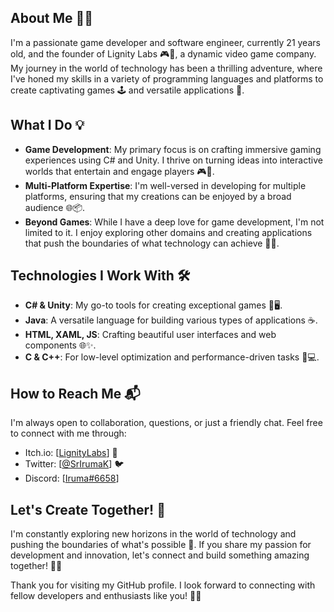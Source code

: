 ## About Me 🧑‍💻
I'm a passionate game developer and software engineer, currently 21 years old, and the founder of Lignity Labs 🎮🔬, a dynamic video game company. My journey in the world of technology has been a thrilling adventure, where I've honed my skills in a variety of programming languages and platforms to create captivating games 🕹️ and versatile applications 📱.

## What I Do 💡
- **Game Development**: My primary focus is on crafting immersive gaming experiences using C# and Unity. I thrive on turning ideas into interactive worlds that entertain and engage players 🎮🌟.
- **Multi-Platform Expertise**: I'm well-versed in developing for multiple platforms, ensuring that my creations can be enjoyed by a broad audience 🌐📦.
- **Beyond Games**: While I have a deep love for game development, I'm not limited to it. I enjoy exploring other domains and creating applications that push the boundaries of what technology can achieve 🚀🌌.

## Technologies I Work With 🛠️
- **C# & Unity**: My go-to tools for creating exceptional games 🎯🖥️.
- **Java**: A versatile language for building various types of applications ☕.
- **HTML, XAML, JS**: Crafting beautiful user interfaces and web components 🌐✨.
- **C & C++**: For low-level optimization and performance-driven tasks 🧰💻.

## How to Reach Me 📬
I'm always open to collaboration, questions, or just a friendly chat. Feel free to connect with me through:

- Itch.io: [[LignityLabs](https://lignitylabs.itch.io/)] 📧
- Twitter: [[@SrIrumaK](https://twitter.com/SrIrumaK)] 🐦
- Discord: [[Iruma#6658](https://discord.com/channels/@Iruma#6658)]

## Let's Create Together! 🤝
I'm constantly exploring new horizons in the world of technology and pushing the boundaries of what's possible 🌠. If you share my passion for development and innovation, let's connect and build something amazing together! 🚀🌟

Thank you for visiting my GitHub profile. I look forward to connecting with fellow developers and enthusiasts like you! 🙌👾
